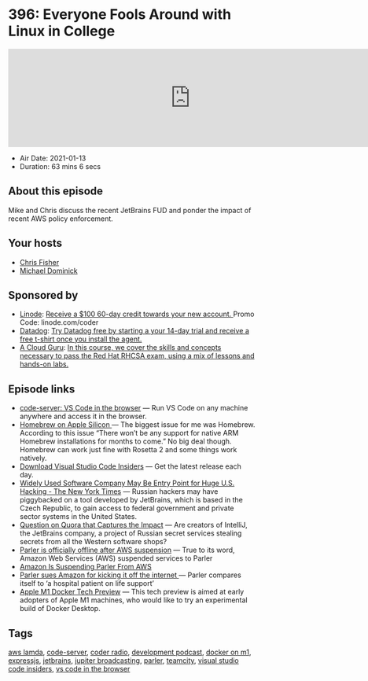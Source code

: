 # 396: Everyone Fools Around with Linux in College

<iframe src="https://player.fireside.fm/v2/MLf2ZzhC+k1oS6Qkg?theme=dark" width="740" height="200" frameborder="0" scrolling="no"></iframe>

* Air Date: 2021-01-13
* Duration: 63 mins 6 secs

## About this episode

Mike and Chris discuss the recent JetBrains FUD and ponder the impact of recent AWS policy enforcement.

## Your hosts
* [Chris Fisher](https://coder.show/hosts/chrislas)
* [Michael Dominick](https://coder.show/hosts/michael)

## Sponsored by

  * [Linode](https://linode.com/coder): [Receive a $100 60-day credit towards your new account. ](https://linode.com/coder) Promo Code: linode.com/coder
  * [Datadog](http://datadog.com/coderradio): [Try Datadog free by starting a your 14-day trial and receive a free t-shirt once you install the agent.](http://datadog.com/coderradio)
  * [A Cloud Guru](https://acloud.guru/overview/red-hat-certified-system-administrator-ex200-exam-prep/?utm_source=jupiter&utm_medium=cpc): [In this course, we cover the skills and concepts necessary to pass the Red Hat RHCSA exam, using a mix of lessons and hands-on labs.](https://acloud.guru/overview/red-hat-certified-system-administrator-ex200-exam-prep/?utm_source=jupiter&utm_medium=cpc)



## Episode links

  * [code-server: VS Code in the browser](https://github.com/cdr/code-server "code-server: VS Code in the browser") — Run VS Code on any machine anywhere and access it in the browser.
  * [Homebrew on Apple Silicon ](https://soffes.blog/homebrew-on-apple-silicon "Homebrew on Apple Silicon ") — The biggest issue for me was Homebrew. According to this issue “There won’t be any support for native ARM Homebrew installations for months to come.” No big deal though. Homebrew can work just fine with Rosetta 2 and some things work natively.
  * [Download Visual Studio Code Insiders](https://code.visualstudio.com/insiders/ "Download Visual Studio Code Insiders") — Get the latest release each day.
  * [Widely Used Software Company May Be Entry Point for Huge U.S. Hacking - The New York Times](https://www.nytimes.com/2021/01/06/us/politics/russia-cyber-hack.html "Widely Used Software Company May Be Entry Point for Huge U.S. Hacking - The New York Times") — Russian hackers may have piggybacked on a tool developed by JetBrains, which is based in the Czech Republic, to gain access to federal government and private sector systems in the United States.
  * [Question on Quora that Captures the Impact](https://www.quora.com/Are-creators-of-IntelliJ-the-JetBrains-company-a-project-of-Russian-secret-services-stealing-secrets-from-all-the-Western-software-shops "Question on Quora that Captures the Impact") — Are creators of IntelliJ, the JetBrains company, a project of Russian secret services stealing secrets from all the Western software shops? 
  * [Parler is officially offline after AWS suspension](https://techcrunch.com/2021/01/11/parler-is-officially-offline-after-aws-suspension/ "Parler is officially offline after AWS suspension") — True to its word, Amazon Web Services (AWS) suspended services to Parler
  * [Amazon Is Suspending Parler From AWS](https://www.buzzfeednews.com/article/johnpaczkowski/amazon-parler-aws "Amazon Is Suspending Parler From AWS")
  * [Parler sues Amazon for kicking it off the internet ](https://www.theverge.com/2021/1/11/22225072/parler-amazon-web-services-lawsuit-antitrust-twitter-capitol-riot-incitement-moderation "Parler sues Amazon for kicking it off the internet ") — Parler compares itself to ‘a hospital patient on life support’
  * [Apple M1 Docker Tech Preview](https://docs.docker.com/docker-for-mac/apple-m1/ "Apple M1 Docker Tech Preview") — This tech preview is aimed at early adopters of Apple M1 machines, who would like to try an experimental build of Docker Desktop.



## Tags

[aws lamda](https://coder.show/tags/aws%20lamda), [code-server](https://coder.show/tags/code-server), [coder radio](https://coder.show/tags/coder%20radio), [development podcast](https://coder.show/tags/development%20podcast), [docker on m1](https://coder.show/tags/docker%20on%20m1), [expressjs](https://coder.show/tags/expressjs), [jetbrains](https://coder.show/tags/jetbrains), [jupiter broadcasting](https://coder.show/tags/jupiter%20broadcasting), [parler](https://coder.show/tags/parler), [teamcity](https://coder.show/tags/teamcity), [visual studio code insiders](https://coder.show/tags/visual%20studio%20code%20insiders), [vs code in the browser](https://coder.show/tags/vs%20code%20in%20the%20browser)